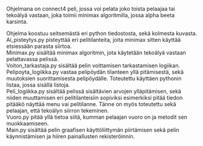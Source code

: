 Ohjelmana on connect4 peli, jossa voi pelata joko toista pelaajaa tai tekoälyä vastaan, joka toimii minimax algoritmilla, jossa alpha beeta karsinta.

Ohjelma koostuu seitsemästä eri python tiedostosta, sekä kolmesta kuvasta.  
Ai_pisteytys.py pisteyttää eri pelitilanteita, joita minimax sitten käyttää etsiessään parasta siirtoa.  
Minimax.py sisältää minimax algoritmin, jota käytetään tekoälyä vastaan pelattavassa pelissä.  
Voiton_tarkastaja.py sisältää pelin voittamisen tarkastamisen logiikan.  
Pelipoyta_logiikka.py vastaa pelipöydän tilanteen yllä pitämisestä, sekä muutoksien suorittamisesta pelipöydälle. Toteutettu käyttäen pythonin listaa, jossa sisällä listoja.  
Peli_logiikka.py sisältää pelissä sisältävien arvojen ylläpitämisen, sekä niiden muuttamisen eri pelitilanteisiin sopiviksi esimerkiksi pitää tiedon pitääkö näyttää menu vai pelitilanne. Tänne on myös toteutettu sekä pelaajan, että tekoälyn siirron tekeminen.  
Vuoro.py pitää yllä tietoa siitä, kumman pelaajan vuoro on ja metodit sen muokkaamiseen.  
Main.py sisältää pelin graafisen käyttöliittymän piirtämisen sekä pelin käynnistämisen ja hiiren painallusten rekisteröinnin.  